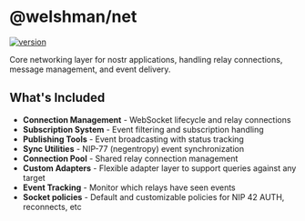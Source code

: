# @welshman/net

[![version](https://badgen.net/npm/v/@welshman/net)](https://npmjs.com/package/@welshman/net)

Core networking layer for nostr applications, handling relay connections, message management, and event delivery.

## What's Included

- **Connection Management** - WebSocket lifecycle and relay connections
- **Subscription System** - Event filtering and subscription handling
- **Publishing Tools** - Event broadcasting with status tracking
- **Sync Utilities** - NIP-77 (negentropy) event synchronization
- **Connection Pool** - Shared relay connection management
- **Custom Adapters** - Flexible adapter layer to support queries against any target
- **Event Tracking** - Monitor which relays have seen events
- **Socket policies** - Default and customizable policies for NIP 42 AUTH, reconnects, etc

